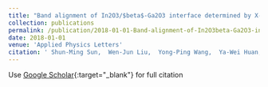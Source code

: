 ```yaml
---
title: "Band alignment of In2O3/$beta$-Ga2O3 interface determined by X-ray photoelectron spectroscopy"
collection: publications
permalink: /publication/2018-01-01-Band-alignment-of-In2O3beta-Ga2O3-interface-determined-by-X-ray-photoelectron-spectroscopy
date: 2018-01-01
venue: 'Applied Physics Letters'
citation: ' Shun-Ming Sun,  Wen-Jun Liu,  Yong-Ping Wang,  Ya-Wei Huan,  Qian Ma,  Bao Zhu,  Su-Dong Wu,  Wen-Jie Yu,  Ray-Hua Horng,  Chang-Tai Xia, &quot;Band alignment of In2O3/$beta$-Ga2O3 interface determined by X-ray photoelectron spectroscopy.&quot; Applied Physics Letters, 2018.'
---
```

Use [Google Scholar](https://scholar.google.com/scholar?q=Band+alignment+of+In2O3/$beta$+Ga2O3+interface+determined+by+X+ray+photoelectron+spectroscopy){:target="_blank"} for full citation